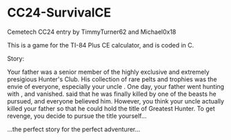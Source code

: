 # CC24-SurvivalCE
Cemetech CC24 entry by TimmyTurner62 and Michael0x18


This is a game for the TI-84 Plus CE calculator, and is coded in C. 

Story:

Your father was a senior member of the highly exclusive and extremely presigious Hunter's Club. His collection of rare pelts and trophies was the envie of everyone, especially your uncle <Fred>. One day, your father went hunting with <Fred>, and vanished. <Fred> said that he was finally killed by one of the beasts he pursued, and everyone believed him. However, you think your uncle actually killed your father so that he could hold the title of Greatest Hunter. To get revenge, you decide to pursue the title yourself...



...the perfect story for the perfect adventurer...



